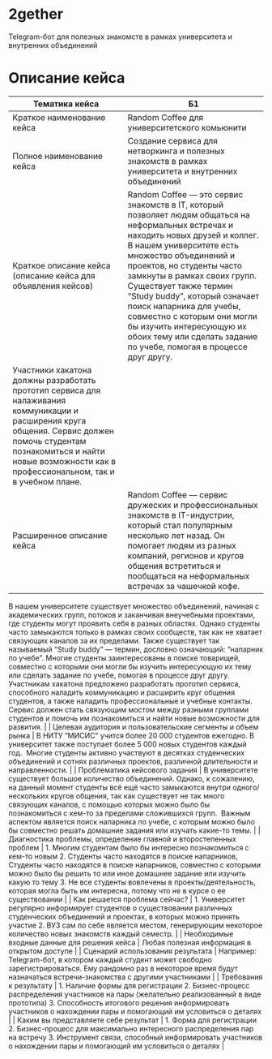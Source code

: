 # 2gether
Telegram-бот для полезных знакомств в рамках университета и внутренних объединений

# **Описание кейса**

| Тематика кейса | Б1 |
| --- | --- |
| Краткое наименование кейса | Random Coffee для университетского комьюнити |
| Полное наименование кейса | Создание сервиса для нетворкинга и полезных знакомств в рамках университета и внутренних объединений |
| Краткое описание кейса (описание кейса для объявления кейсов) | Random Coffee — это сервис знакомств в IT, который позволяет людям общаться на неформальных встречах и находить новых друзей и коллег. В нашем университете есть множество объединений и проектов, но студенты часто замкнуты в рамках своих групп. Существует также термин “Study buddy”, который означает поиск напарника для учебы, совместно с которым они могли бы изучить интересующую их обоих тему или сделать задание по учебе, помогая в процессе друг другу. 
Участники хакатона должны разработать прототип сервиса для налаживания коммуникации и расширения круга общения. Сервис должен помочь студентам познакомиться и найти новые возможности как в профессиональном, так и в учебном плане. |
| Расширенное описание кейса | Random Coffee — сервис дружеских и профессиональных знакомств в IT-индустрии, который стал популярным несколько лет назад. Он помогает людям из разных компаний, регионов и кругов общения встретиться и пообщаться на неформальных встречах за чашечкой кофе.
В нашем университете существует множество объединений, начиная с академических групп, потоков и заканчивая внеучебными проектами, где студенты могут проявить себя в разных областях. Однако студенты часто замыкаются только в рамках своих сообществ, так как не хватает связующих каналов за их пределами.
Также существует так называемый “Study buddy” — термин, дословно означающий: “напарник по учебе”. Многие студенты заинтересованы в поиске товарищей, совместно с которыми они могли бы изучить интересующую их тему или сделать задание по учебе, помогая в процессе друг другу. 
Участникам хакатона предложено разработать прототип сервиса, способного наладить коммуникацию и расширить круг общения студентов, а также наладить профессиональные и учебные контакты. Сервис должен стать связующим мостом между разными группами студентов и помочь им познакомиться и найти новые возможности для развития. |
| Целевая аудитория и пользовательские сегменты и объем рынка | В НИТУ “МИСИС” учится более 20 000 студентов ежегодно. В университет также поступает более 5 000 новых студентов каждый год. 
Многие студенты активно участвуют в десятках студенческих объединений и сотнях различных проектов, различной длительности и направленности. |
| Проблематика кейсового задания | В университете существует большое количество объединений. Однако, к сожалению, на данный момент студенты всё ещё часто замыкаются внутри одного/нескольких кругов общения, так как существует не так много связующих каналов, с помощью которых можно было бы познакомиться с кем-то за пределами сложившихся групп. 
Важным аспектом является поиск напарника по учебе, с которым можно было бы совместно решать домашние задания или изучать какие-то темы. |
| Диагностика проблемы,
определение главной и второстепенных проблем | 1. Многим студентам было бы интересно познакомиться с кем-то новым
2. Студенты часто находятся в поиске напарников, Студенты часто находятся в поиске напарников, совместно с которыми можно было бы решить то или иное домашнее задание или изучить какую то тему
3. Не все студенты вовлечены в проекты/деятельность, которая могла быть им интересна, потому что не в курсе о ее существовании |
| Как решается проблема сейчас? | 1. Университет регулярно информирует студентов о существовании различных студенческих объединений и проектах, в которых можно принять участие
2. ВУЗ сам по себе является местом, генерирующим некоторое количество новых знакомств каждый семестр. |
| Необходимые входные данные для решения кейса | Любая полезная информация в открытом доступе |
| Сценарий использования
результата | Например: Telegram-бот, в котором каждый студент может свободно зарегистрироваться. Ему рандомно раз в некоторое время будут назначаться встречи-знакомства с другими участниками |
| Требования к результату | 1. Наличие формы для регистрации
2. Бизнес-процесс распределения участников на пары (желательно реализованный в виде прототипа)
3. Способность итогового решения информировать участников о нахождении пары и помогающий им условиться о деталях |
| Каким вы представляете себе результат | 1. Форма для регистрации
2. Бизнес-процесс для максимально интересного распределения пар на встречу
3. Инструмент связи, способный информировать участников о нахождении пары и помогающий им условиться о деталях |
